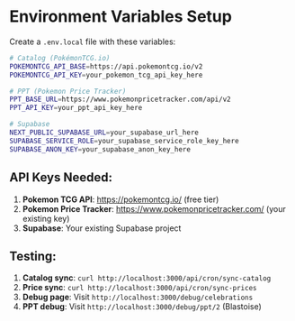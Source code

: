 # Environment Variables Setup

Create a `.env.local` file with these variables:

```bash
# Catalog (PokémonTCG.io)
POKEMONTCG_API_BASE=https://api.pokemontcg.io/v2
POKEMONTCG_API_KEY=your_pokemon_tcg_api_key_here

# PPT (Pokemon Price Tracker)
PPT_BASE_URL=https://www.pokemonpricetracker.com/api/v2
PPT_API_KEY=your_ppt_api_key_here

# Supabase
NEXT_PUBLIC_SUPABASE_URL=your_supabase_url_here
SUPABASE_SERVICE_ROLE=your_supabase_service_role_key_here
SUPABASE_ANON_KEY=your_supabase_anon_key_here
```

## API Keys Needed:

1. **Pokemon TCG API**: https://pokemontcg.io/ (free tier)
2. **Pokemon Price Tracker**: https://www.pokemonpricetracker.com/ (your existing key)
3. **Supabase**: Your existing Supabase project

## Testing:

1. **Catalog sync**: `curl http://localhost:3000/api/cron/sync-catalog`
2. **Price sync**: `curl http://localhost:3000/api/cron/sync-prices`
3. **Debug page**: Visit `http://localhost:3000/debug/celebrations`
4. **PPT debug**: Visit `http://localhost:3000/debug/ppt/2` (Blastoise)
